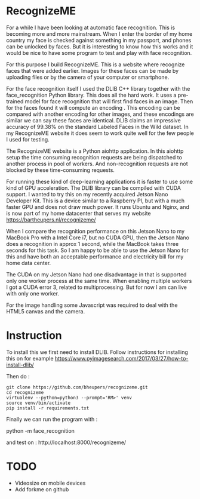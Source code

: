 # RecognizeME

For a while I have been looking at automatic face recognition. This is becoming more and more mainstream. When I enter the border of my home country my face is 
checked against something in my passport, and phones can be unlocked by faces. But it is interesting to know how this works and it would be nice to have some 
program to test and play with face recognition.

For this purpose I build RecognizeME. This is a website where recognize faces that were added earlier. Images for these faces can be made by uploading files or 
by the camera of your computer or smartphone.

For the face recognition itself I used the DLIB C++ library together with the face_recognition Python library. This does all the hard work. It uses a pre-trained 
model for face recognition that will first find faces in an image. Then for the faces found it will compute an encoding . This encoding can be compared with 
another encoding for other images, and these encodings are similar we can say these faces are identical. DLIB claims an impressive accuracy of 99.38% on the 
standard Labeled Faces in the Wild dataset. In my RecognizeME website it does seem to work quite well for the few people I used for testing.

The RecognizeME website is a Python aiohttp application. In this aiohttp setup the time consuming recognition requests are being dispatched to another process
 in pool of workers. And non-recognition requests are not blocked by these time-consuming requests.

For running these kind of deep-learning applications it is faster to use some kind of GPU acceleration. The DLIB library can be compiled with CUDA support. 
I wanted to try this on my recently acquired Jetson Nano Developer Kit. This is a device similar to a Raspberry PI, but with a much faster GPU and does not 
draw much power. It runs Ubuntu and Nginx, and is now part of my home datacenter that serves my website https://bartheupers.nl/recognizeme/

When I compare the recognition performance on this Jetson Nano to my MacBook Pro with a Intel Core i7, but no CUDA GPU, then the Jetson Nano does a recognition in 
approx 1 second, while the MacBook takes three seconds for this task. So I am happy to be able to use the Jetson Nano for this and have both an acceptable performance 
and electricity bill for my home data center.

The CUDA on my Jetson Nano had one disadvantage in that is supported only one worker process at the same time. When enabling multiple workers I got a CUDA error 3, 
related to multiprocessing. But for now I am can live with only one worker.

For the image handling some Javascript was required to deal with the HTML5 canvas and the camera.

# Instruction

To install this we first need to install DLIB. Follow instructions for installing this on for example https://www.pyimagesearch.com/2017/03/27/how-to-install-dlib/
  
Then do :

```
git clone https://github.com/bheupers/recognizeme.git
cd recognizeme
virtualenv --python=python3 --prompt='RM>' venv
source venv/bin/activate
pip install -r requirements.txt
```

Finally we can run the program  with :

python -m face_recognition


and test on : http://localhost:8000/recognizeme/

# TODO

* Videosize on mobile devices
* Add forkme on github
